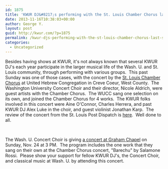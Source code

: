 ```yaml
---
id: 1875
title: 'KWUR DJ&#8217;s performing with the St. Louis Chamber Chorus last Sunday'
date: 2013-11-16T10:38:03+00:00
author: George Y.
layout: post
guid: http://kwur.com/?p=1875
permalink: /kwur-djs-performing-with-the-st-louis-chamber-chorus-last-sunday/
categories:
  - Uncategorized
---
```

<div class="pf-content">
  <p>
    Besides having shows at KWUR, it's not always known that several KWUR DJ's each year participate in the larger musical life of the Wash. U. and St. Louis community, through performing with various groups.&nbsp; This past Sunday was one of those cases, with the concert by the <a href="http://www.chamberchorus.org/">St. Louis Chamber Chorus</a> at United Hebrew Congregation in Creve Coeur, West County.&nbsp; The Washington University Concert Choir and their director, Nicole Aldrich, were guest artists with the Chamber Chorus.&nbsp; The WUCC sang one selection on its own, and joined the Chamber Chorus for 4 works.&nbsp; The KWUR folks involved in this concert were Aine O'Connor, Charles Herrera, and past KWUR DJ Alex Luke in the choir, and guest violinist Jonathan Karp.&nbsp; The review of the concert from the St. Louis Post Dispatch is <a href="http://www.stltoday.com/entertainment/arts-and-theatre/reviews/music-review-st-louis-chamber-chorus-sings-hebrew-works-from/article_1a8ffb80-cf8b-508b-957c-a4e8aac22b38.html">here</a>.&nbsp; Well done to all.
  </p>
  
  <p>
    &nbsp;
  </p>
  
  <p>
    The Wash. U. Concert Choir is giving <a href="http://music.wustl.edu/events/507">a concert at Graham Chapel</a> on Sunday, Nov. 24 at 3 PM.&nbsp; The program includes the one work that they sang on their own at the Chamber Chorus concert, "Barechu" by Salamone Rossi.&nbsp; Please show your support for fellow KWUR DJ's, the Concert Choir, and classical music at Wash. U. by attending this concert.
  </p>
</div>